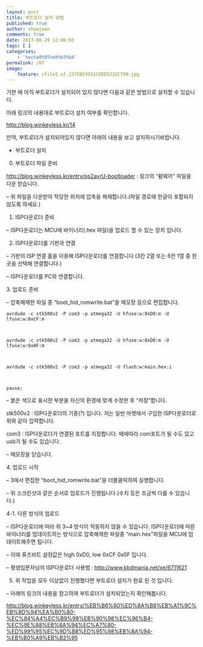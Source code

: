```yaml
---
layout: post
title: 부트로더 설치 방법
published: true
author: showjean
comments: true
date: 2013-06-29 12:06:03
tags: [ ]
categories:
    - '%ec%a0%95%eb%b3%b4'
permalink: /67
image:
    feature: cfile5.uf.237E853551CEDD5232C790.jpg
---
```

기판 에 아직 부트로더가 설치되어 있지 않다면 다음과 같은 방법으로 설치할 수 있습니다.





아래 링크의 내용대로 부트로더 설치 여부를 확인합니다.

http://blog.winkeyless.kr/14



만약, 부트로더가 설치되어있지 않다면 아래의 내용을 보고 설치하시기바랍니다.





* 부트로더 설치





0. 부트로더 파일 준비






http://blog.winkeyless.kr/entry/ps2avrU-bootloader&nbsp;: 링크의 &#8220;펌웨어&#8221; 파일을 다운 받습니다.

  



&#8211; 위 파일을 다운받아 적당한 위치에&nbsp;압축을 해제합니다.(파일 경로에 한글이 포함되지 않도록 하세요.)







1. ISP다운로더 준비

&#8211; ISP다운로더는 MCU에 바이너리(.hex 파일)을&nbsp;업로드&nbsp;할 수 있는 장치 입니다.




  










2. ISP다운로더를 기판과 연결

&#8211; 기판의 ISP 연결 홀을 이용해 ISP다운로더를 연결합니다.(3칸&nbsp;2열 또는 6칸 1열 중 한 곳을 선택해 연결합니다.)




  







  








&#8211; ISP다운로더를 PC와 연결합니다.




  










3.&nbsp;업로드&nbsp;준비

&#8211; 압축해제한 파일 중 &#8220;boot\_hid\_romwrite.bat&#8221;을 메모장 등으로 편집합니다.




  
    avrdude -c stk500v2 -P com3 -p atmega32 -U hfuse:w:0xD0:m -U lfuse:w:0xCF:m
  
  
  
    avrdude -c stk500v2 -P com3 -p atmega32 -U hfuse:w:0xD0:m -U lfuse:w:0x0F:m
  
  
  
    avrdude -c stk500v2 -P com3 -p atmega32 -U flash:w:main.hex:i
  
  
  
    pause;
  




&#8211; 붉은 색으로 표시한 부분을 자신의 환경에 맞게 수정한 후 &#8220;저장&#8221;합니다.


  stk500v2&nbsp;: ISP다운로더의 기종(?) 입니다. 저는 일반 마켓에서 구입한 ISP다운로더로 위와 같이 입력합니다.



  com3&nbsp;: ISP다운로더가 연결된 포트를 지정합니다. 때에따라 com포트가 될 수도 있고 usb가 될 수도 있습니다.





&#8211; 메모장을 닫습니다.





4.&nbsp;업로드&nbsp;시작

&#8211; 3에서 편집한 &#8220;boot_hid_romwrite.bat&#8221;을 더블클릭하여 실행합니다.




  








&#8211; 위 스크린샷과 같은 순서로&nbsp;업로드가 진행됩니다.(수치 등은 조금씩 다를 수 있습니다.)





4-1. 다른 방식의&nbsp;업로드

&#8211; ISP다운로더에 따라 위 3~4 방식이 작동하지 않을 수 있습니다. ISP다운로더에 따른 바이너리를&nbsp;업데이트하는 방식으로 압축해제한 파일중 &#8220;main.hex&#8221;파일을 MCU에 업데이트해주면 됩니다.

&#8211; 이때 퓨즈비트 설정값은 high&nbsp;0xD0, low&nbsp;0xCF&nbsp;0x0F&nbsp;입니다.

&#8211; 평생입문자님의 ISP다운로더 사용법 :&nbsp;http://www.kbdmania.net/xe/6711621







5. 위 작업을 모두 이상없이 진행했다면 부트로더 설치가 완료 된 것 입니다.

&#8211; 아래의 링크의 내용을 참고하여&nbsp;부트로더가 설치되었는지 확인해봅니다.

http://blog.winkeyless.kr/entry/%EB%B6%80%ED%8A%B8%EB%A1%9C%EB%8D%94%EA%B0%80-%EC%84%A4%EC%B9%98%EB%90%98%EC%96%B4-%EC%9E%88%EB%8A%94%EC%A7%80-%ED%99%95%EC%9D%B8%ED%95%98%EB%8A%94-%EB%B0%A9%EB%B2%95





